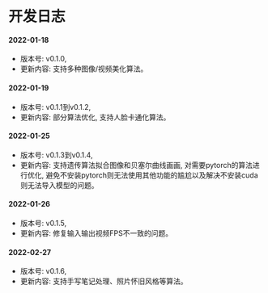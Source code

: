 # 开发日志

#### 2022-01-18

- 版本号: v0.1.0,
- 更新内容: 支持多种图像/视频美化算法。

#### 2022-01-19

- 版本号: v0.1.1到v0.1.2,
- 更新内容: 部分算法优化, 支持人脸卡通化算法。

#### 2022-01-25

- 版本号: v0.1.3到v0.1.4,
- 更新内容: 支持遗传算法拟合图像和贝塞尔曲线画画, 对需要pytorch的算法进行优化, 避免不安装pytorch则无法使用其他功能的尴尬以及解决不安装cuda则无法导入模型的问题。

#### 2022-01-26

- 版本号: v0.1.5,
- 更新内容: 修复输入输出视频FPS不一致的问题。

#### 2022-02-27

- 版本号: v0.1.6,
- 更新内容: 支持手写笔记处理、照片怀旧风格等算法。